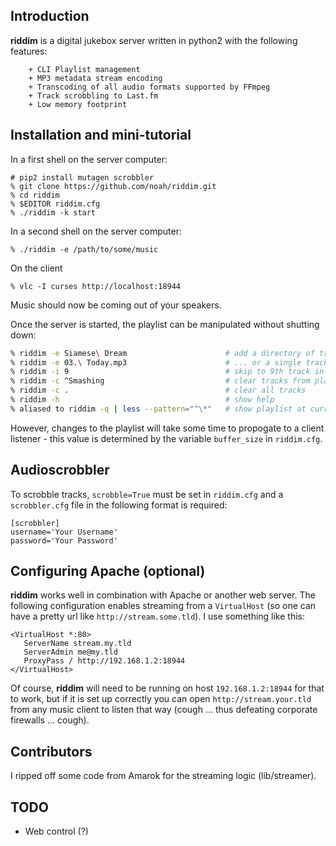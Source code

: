 ## Introduction 

**riddim** is a digital jukebox server written in python2 with the
following features:

        + CLI Playlist management
        + MP3 metadata stream encoding
        + Transcoding of all audio formats supported by FFmpeg
        + Track scrobbling to Last.fm
        + Low memory footprint

## Installation and mini-tutorial

In a first shell on the server computer:

```
# pip2 install mutagen scrobbler
% git clone https://github.com/noah/riddim.git
% cd riddim
% $EDITOR riddim.cfg
% ./riddim -k start
```

In a second shell on the server computer:

```
% ./riddim -e /path/to/some/music
```

On the client
```
% vlc -I curses http://localhost:18944
```

Music should now be coming out of your speakers.

Once the server is started, the playlist can be manipulated without
shutting down:

```bash
% riddim -e Siamese\ Dream                      # add a directory of tracks to the playlist ...
% riddim -e 03.\ Today.mp3                      # ... or a single track
% riddim -i 9                                   # skip to 9th track in the playlist
% riddim -c ^Smashing                           # clear tracks from playlist via regex pattern
% riddim -c .                                   # clear all tracks
% riddim -h                                     # show help
% aliased to riddim -q | less --pattern="^\*"   # show playlist at current track 
```

However, changes to the playlist will take some time to propogate to a
client listener - this value is determined by the variable `buffer_size`
in `riddim.cfg`.


## Audioscrobbler

To scrobble tracks, `scrobble=True` must be set in `riddim.cfg` and a
`scrobbler.cfg` file in the following format is required:

    [scrobbler]
    username='Your Username'
    password='Your Password'

## Configuring Apache (optional)

**riddim** works well in combination with Apache or another web server.
The following configuration enables streaming from a `VirtualHost` (so
one can have a pretty url like `http://stream.some.tld`).  I use
something like this:

```
<VirtualHost *:80>
   ServerName stream.my.tld
   ServerAdmin me@my.tld
   ProxyPass / http://192.168.1.2:18944
</VirtualHost>      
```

Of course, **riddim** will need to be running on host
`192.168.1.2:18944` for that to work, but if it is set up correctly you
can open `http://stream.your.tld` from any music client to listen that
way (cough ... thus defeating corporate firewalls ...  cough).

## Contributors

I ripped off some code from Amarok for the streaming logic (lib/streamer).

## TODO

+ Web control (?)
